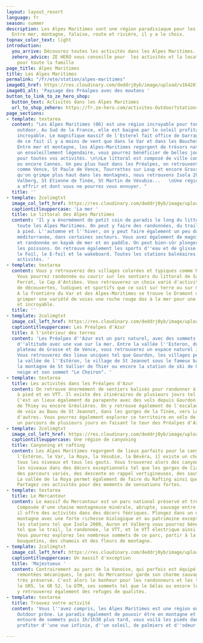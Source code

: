 ```yaml
---
layout: layout_resort
language: fr
season: summer
description: Les Alpes Maritimes sont une région paradisiaque pour les activités outdoor.
  Entre mer, montagne, falaise, route et rivière, il y a le choix.
topnav_color_text: light
introduction:
  you_arrive: Découvrez toutes les activités dans les Alpes Maritimes.
  zehero_advice: ZE HERO vous conseille pour  les activités et la location des équipements
    pour toute la famille
page_title: Alpes Maritimes
title: Les Alpes Maritimes
permalink: "/fr/ete/station/alpes-maritimes"
image01_href: https://res.cloudinary.com/deddrj0yb/image/upload/v1642673632/website/summer/fabien-bazanegue-Q4OpZgSqm2I-unsplash_vseflx.jpg
image01_alt: 'Paysage des Préalpes avec des moutons '
button_to_link_to_ze_hero_shop:
  button_text: Activités dans les Alpes Maritimes
  url_to_shop_zehero: https://fr.ze-hero.com/activites-Outdoor?station=Alpes+Maritimes+%2806%29&calessonstype=all&catypegenderlistsummer=all&calessonsactivitytype=Trail&start-date=
page_sections:
- template: textarea
  content: "Les Alpes Maritimes (06) est une région incroyable pour toutes les activités
    outdoor. Au Sud de la France, elle est baigné par le soleil profitant d'un climat
    incroyable. Le magnifique massif de l'Esterel fait office de barrage au mistral,
    de ce fait il y a moins de vent que dans le Var et dans les Bouches du Rhône.
    Entre mer et montagne, les Alpes-Maritimes regorgent de trésors naturels. Avec
    un ensoleillement légendaire, vous pourrez bénéficier de belles journées de soleil
    pour toutes vos activités. \n\nLe littoral est composé de ville comme Nice, Antibes
    ou encore Cannes. Un peu plus haut dans les Préalpes, on retrouvent des villes
    comme Vence, St Paule de Vence, Tourrettes sur Loup et encore Grasse. Et lorsque
    qu'on grimpe plus haut dans les montagnes, nous retrouvons Isola 2000, Auron,
    Valberg, St Etienne de Tinée, St Martin de Vésubie...   \nUne région qui a beaucoup
    a offrir et dont vous ne pourrez vous ennuyer. "
  title: ''
- template: 2colimgtxt
  image_col_left_href: https://res.cloudinary.com/deddrj0yb/image/upload/v1642687610/website/summer/romain-gal-0W-fADtvFuk-unsplash_h5vu9x.jpg
  captiontitleuppercase: 'La mer '
  title: Le littoral des Alpes Maritimes
  content: 'Il y a énormément de petit coin de paradis le long du littoral qui longe
    toute les Alpes Maritimes. On peut y faire des randonnées, du trail et de la course
    à pied. L''automne et l''hiver, on y peut faire également un peu du surf sur la
    méditerranée, dans certaines secteurs. Vous avez également de magnifiques balades
    et randonnée en kayak de mer et en paddle. On peut bien-sûr plonger et aller observer
    les poissons. On retrouve également les sports d''eau et de glisse comme le kite,
    le Foil, le E-foil et le wakeboard. Toutes les stations balnéaires offrent différentes
    activités. '
- template: textarea
  content: Vous y retrouverez des villages colorées et typiques comme Menton ou Eze.
    Vous pourrez randonnée ou courir sur les sentiers du littoral de Saint Jean Cap
    Ferrat, le Cap d'Antibes. Vous retrouverez un choix varié d'activités sensationnelles,
    de découvertes, ludiques et sportifs que ce soit sur terre ou sur mer sur le littoral.
    A la frontière du Var et des Alpes-Maritimes se trouve le Dramont où vous pourrez
    grimper une variété de voies une roche rouge dos à la mer pour une vue unique
    et incroyable.
  title: ''
- template: 2colimgtxt
  image_col_left_href: https://res.cloudinary.com/deddrj0yb/image/upload/v1642673633/website/summer/niklas-ohlrogge-wtgjxJCZM3A-unsplash_qdfybq.jpg
  captiontitleuppercase: Les Préalpes d'Azur
  title: A l'intérieur des terres
  content: 'Les Préalpes d''Azur est un parc naturel, avec des sommets à environ 1800m
    d''altitude avec une vue sur la mer. Entre la vallée l''Esteron, du Loup et les
    plateau de Grasse et de Vence, vous retrouverez un espace naturel incroyable.
    Vous retrouverez des lieux uniques tel que Gourdon, les villages perchés dans
    la vallée de l''Estéron, le village de St Jeannet sous le fameux baou de St Jeannet,
    la montagne de St Vallier de Thier ou encore la station de ski de Gréolières les
    neige et son sommet "Le Cheiron". '
- template: textarea
  title: Les activités dans les Préalpes d'Azur
  content: On retrouve énormément de sentiers balisés pour randonner à pied, en course
    à pied et en VTT. Il existe des itinéraires de plusieurs jours tel que la Maralpine.
    C'est un lieux également de parapente avec des vols depuis Gourdon, Saint Vallier
    de Thiey ou encore Gréolières. On y retrouve également de l'escalade avec énormément
    de voix au Baou de St Jeannet, dans les gorges de la Tinée, vers Levens et bien
    d'autres. Vous pourrez également explorer ce territoire en vélo de route avec
    un parcours de plusieurs jours en faisant le tour des Préalpes d'Azur.
- template: 2colimgtxt
  image_col_left_href: https://res.cloudinary.com/deddrj0yb/image/upload/v1638883620/website/summer/Canyoning-activite-famille_ov6myx.jpg
  captiontitleuppercase: Une région de canyoning
  title: Canyoning et rafting
  content: Les Alpes Maritimes regorgent de lieux parfaits pour le canyoning. Entre
    l'Estéron, le Var, la Roya, la Vésubie, la Bévéra, il existe un choix énorme pour
    tous les niveaux et tous les gouts. Vous trouverez alors des canyonings pour tous
    les niveaux dans des décors exceptionnels tel que les gorges de Cians. On y retrouve
    des parcours variés, des descente en rappel vertigineuses, des sauts et des toboggans.
    La vallée de la Roya permet également de faire du Rafting ainsi que de l'hydrospeed.
    Partagez ces activités pour des moments de sensations fortes.
- template: textarea
  title: Le Mercantour
  content: Le massif du Mercantour est un parc national préservé et très sauvage.
    Composée d'une chaine montagneuse minérale, abrupte, sauvage entre sapin et mélèze,
    il offre des activités dans des décors féériques. Plongez dans un décors d'une
    montagne avec une forte richesse biologique et au patrimoine exceptionnel. Avec
    les stations tel que Isola 2000, Auron et Valberg vous pourrez bénéficier d'activité
    tel que le trail, la randonnée, le VTT, et le VTT électrique ainsi que bien d'autres.
    Vous pourrez explorez les nombreux sommets de ce parc, partir à la recherche des
    bouquetins, des chamois et des fleurs de montagne.
- template: 2colimgtxt
  image_col_left_href: https://res.cloudinary.com/deddrj0yb/image/upload/v1642673635/website/summer/hugo-vidal-OlB2K5n92KQ-unsplash_n0wlqf.jpg
  captiontitleuppercase: Un massif d'exception
  title: 'Majestueux '
  content: Contrairement au parc de la Vanoise, qui parfois est équipé de nombreuses
    remontées mécaniques, le parc du Mercantour garde son charme sauvage et reste
    très préservé. C'est alors le bonheur pour les randonneurs et les traileurs. Entre
    le GR5, le GR 52, la GTM, ses sommets tel que le Gélas ou encore le Ténibre, vous
    y retrouverez également des refuges de qualités.
- template: textarea
  title: Trouvez votre activité
  content: 'Vous l''avez compris, les Alpes Maritimes est une région où l''activité
    Outdoor prône. Le paradis également de pouvoir être en montagne et de randonnée
    entouré de sommets puis 1h/1h30 plus tard, vous voilà les pieds dans la mer à
    profiter d''une vue infinie, d''un soleil, de palmiers et d''odeur de pins. '

---
```

